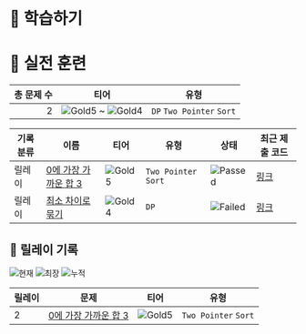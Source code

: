 # 📖 학습하기

# 🥇 실전 훈련
|총 문제 수|티어|유형|
|---:|---|---|
|2|![Gold5][g5] ~ ![Gold4][g4]|`DP` `Two Pointer` `Sort`|

|기록분류|이름|티어|유형|상태|최근 제출 코드|
|---|---|---|---|---|---|
|릴레이|[0에 가장 가까운 합 3](https://www.codetree.ai/training-field/search/problems/sum-closest-to-zero-3)|![Gold5][g5]|`Two Pointer` `Sort`|![Passed][passed]|[링크](https://github.com/klolarion/codetree-TILs/blob/main/241004/0%EC%97%90%20%EA%B0%80%EC%9E%A5%20%EA%B0%80%EA%B9%8C%EC%9A%B4%20%ED%95%A9%203/sum-closest-to-zero-3.java)|
|릴레이|[최소 차이로 묶기](https://www.codetree.ai/training-field/search/problems/bundling-with-minimum-difference)|![Gold4][g4]|`DP`|![Failed][failed]|[링크](https://github.com/klolarion/codetree-TILs/blob/main/241004/%EC%B5%9C%EC%86%8C%20%EC%B0%A8%EC%9D%B4%EB%A1%9C%20%EB%AC%B6%EA%B8%B0/bundling-with-minimum-difference.java)|


## 🏃 릴레이 기록
![현재](https://img.shields.io/badge/현재_릴레이-2-%235cb85c.svg?for-the-badge)
![최장](https://img.shields.io/badge/최장_릴레이-2-%23E34F26.svg?for-the-badge)
![누적](https://img.shields.io/badge/누적_릴레이-2-%2300599C.svg?for-the-badge)

|릴레이|문제|티어|유형|
|---|---|---|---|
|2|[0에 가장 가까운 합 3](https://www.codetree.ai/training-field/search/problems/sum-closest-to-zero-3)|![Gold5][g5]|`Two Pointer` `Sort`|










[b5]: https://img.shields.io/badge/Bronze_5-%235D3E31.svg
[b4]: https://img.shields.io/badge/Bronze_4-%235D3E31.svg
[b3]: https://img.shields.io/badge/Bronze_3-%235D3E31.svg
[b2]: https://img.shields.io/badge/Bronze_2-%235D3E31.svg
[b1]: https://img.shields.io/badge/Bronze_1-%235D3E31.svg
[s5]: https://img.shields.io/badge/Silver_5-%23394960.svg
[s4]: https://img.shields.io/badge/Silver_4-%23394960.svg
[s3]: https://img.shields.io/badge/Silver_3-%23394960.svg
[s2]: https://img.shields.io/badge/Silver_2-%23394960.svg
[s1]: https://img.shields.io/badge/Silver_1-%23394960.svg
[g5]: https://img.shields.io/badge/Gold_5-%23FFC433.svg
[g4]: https://img.shields.io/badge/Gold_4-%23FFC433.svg
[g3]: https://img.shields.io/badge/Gold_3-%23FFC433.svg
[g2]: https://img.shields.io/badge/Gold_2-%23FFC433.svg
[g1]: https://img.shields.io/badge/Gold_1-%23FFC433.svg
[p5]: https://img.shields.io/badge/Platinum_5-%2376DDD8.svg
[p4]: https://img.shields.io/badge/Platinum_4-%2376DDD8.svg
[p3]: https://img.shields.io/badge/Platinum_3-%2376DDD8.svg
[p2]: https://img.shields.io/badge/Platinum_2-%2376DDD8.svg
[p1]: https://img.shields.io/badge/Platinum_1-%2376DDD8.svg
[passed]: https://img.shields.io/badge/Passed-%23009D27.svg
[failed]: https://img.shields.io/badge/Failed-%23D24D57.svg
[easy]: https://img.shields.io/badge/쉬움-%235cb85c.svg?for-the-badge
[medium]: https://img.shields.io/badge/보통-%23FFC433.svg?for-the-badge
[hard]: https://img.shields.io/badge/어려움-%23D24D57.svg?for-the-badge
